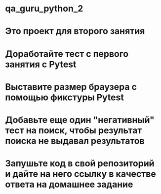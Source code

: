 # qa_guru_python_2

# Это проект для второго занятия

# Доработайте тест с первого занятия с Pytest
# Выставите размер браузера с помощью фикстуры Pytest
# Добавьте еще один "негативный" тест на поиск, чтобы результат поиска не выдавал результатов
# Запушьте код в свой репозиторий и дайте на него ссылку в качестве ответа на домашнее задание